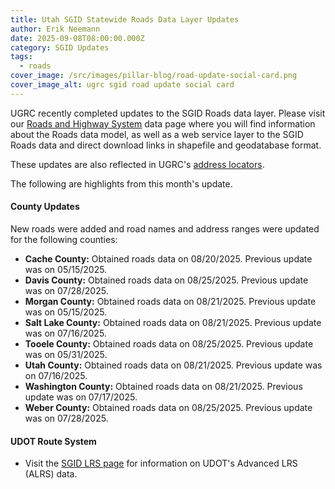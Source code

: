 ```yaml
---
title: Utah SGID Statewide Roads Data Layer Updates
author: Erik Neemann
date: 2025-09-08T08:00:00.000Z
category: SGID Updates
tags:
  - roads
cover_image: /src/images/pillar-blog/road-update-social-card.png
cover_image_alt: ugrc sgid road update social card
---
```


UGRC recently completed updates to the SGID Roads data layer. Please visit our [Roads and Highway System](/products/sgid/transportation/road-centerlines/) data page where you will find information about the Roads data model, as well as a web service layer to the SGID Roads data and direct download links in shapefile and geodatabase format.

These updates are also reflected in UGRC's [address locators](/products/sgid/address/).

The following are highlights from this month's update.

#### County Updates

New roads were added and road names and address ranges were updated for the following counties:

- **Cache County:** Obtained roads data on 08/20/2025. Previous update was on 05/15/2025.
- **Davis County:** Obtained roads data on 08/25/2025. Previous update was on 07/28/2025.
- **Morgan County:** Obtained roads data on 08/21/2025. Previous update was on 05/15/2025.
- **Salt Lake County:** Obtained roads data on 08/21/2025. Previous update was on 07/16/2025.
- **Tooele County:** Obtained roads data on 08/25/2025. Previous update was on 05/31/2025.
- **Utah County:** Obtained roads data on 08/21/2025. Previous update was on 07/16/2025.
- **Washington County:** Obtained roads data on 08/21/2025. Previous update was on 07/17/2025.
- **Weber County:** Obtained roads data on 08/25/2025. Previous update was on 07/28/2025.

#### UDOT Route System

- Visit the [SGID LRS page](/products/sgid/transportation/highway-routes-lrs/) for information on UDOT's Advanced LRS (ALRS) data.
